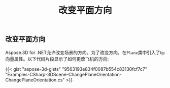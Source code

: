 ﻿---
title: 改变平面方向
type: docs
weight: 40
url: /zh/net/changing-plane-orientation/
description: Aspose.3D for .NET允许改变场景的方向。为了改变方向，在平面类中引入了向上向量属性。
---
## **改变平面方向**
Aspose.3D for .NET允许改变场景的方向。为了改变方向，在`Plane`类中引入了`Up`向量属性。以下代码片段显示了如何更改飞机的方向:

{{< gist "aspose-3d-gists" "9563193e834f0087b554c83130fcf7c7" "Examples-CSharp-3DScene-ChangePlaneOrientation-ChangePlaneOrientation.cs" >}}
